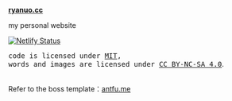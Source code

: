 **[ryanuo.cc](https://ryanuo.cc)**

my personal website

[![Netlify Status](https://api.netlify.com/api/v1/badges/3ff05b53-e5b7-4f5f-9417-6fe524937f5e/deploy-status)](https://app.netlify.com/sites/ryanc/deploys)
<br>

<samp>code is licensed under <a href='./LICENSE'>MIT</a>,<br> words and images are licensed under <a href='https://creativecommons.org/licenses/by-nc-sa/4.0/'>CC BY-NC-SA 4.0</a></samp>.

<br>

<div style='font-size: 14px'>
Refer to the boss template：<a href='https://github.com/antfu/antfu.me'>antfu.me</a>
</div>
